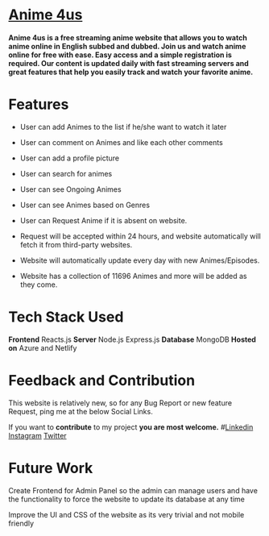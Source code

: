# [Anime 4us](https://anime4us.ml/ "Anime 4us")
#### Anime 4us is a free streaming anime website that allows you to watch anime online in English subbed and dubbed. Join us and watch anime online for free with ease. Easy access and a simple registration is required. Our content is updated daily with fast streaming servers and great features that help you easily track and watch your favorite anime.

# Features
- User can add Animes to the list if he/she want to watch it later

- User can comment on Animes and like each other comments

- User can add a profile picture

- User can search for animes

- User can see Ongoing Animes

- User can see Animes based on Genres

- User can Request Anime if it is absent on website.

- Request will be accepted within 24 hours, and website automatically will fetch it from third-party websites.

- Website will automatically update every day with new Animes/Episodes.

- Website has a collection of 11696 Animes and more will be added as they come.



# Tech Stack Used
**Frontend** Reacts.js
**Server** Node.js Express.js
**Database** MongoDB
**Hosted on** Azure and Netlify

# Feedback and Contribution
This website is relatively new, so for any Bug Report or new feature Request, ping me at the below Social Links.

If you want to **contribute** to my project **you are most welcome.**
#[Linkedin](https://www.linkedin.com/in/rishabh-sagar-b89122157/ ) [Instagram](https://www.instagram.com/sagar.rish/ ) [Twitter](https://twitter.com/rishabh_sagar_)

# Future Work

Create Frontend for Admin Panel so the admin can manage users and have the functionality to force the website to update its database at any time 

Improve the UI and CSS of the website as its very trivial and not mobile friendly




